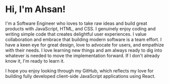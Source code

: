 # Hi, I'm Ahsan! 

I'm a Software Engineer who loves to take raw ideas and build great products with JavaScript, HTML, and CSS. I genuinely enjoy coding and writing simple code that creates delightful user experiences. I value collaboration and embrace that building modern software is a team effort. I have a keen eye for great design, love to advocate for users, and empathize with their needs. I love learning new things and am always ready to dig into whatever is needed to move the implementation forward. If I don't already know it, I'm ready to learn it. 

I hope you enjoy looking through my GitHub, which reflects my love for building fully developed client-side JavaScript applications using React.

<!--
**ahsanatzapier/ahsanatzapier** is a ✨ _special_ ✨ repository because its `README.md` (this file) appears on your GitHub profile.

Here are some ideas to get you started:

- 🔭 I’m currently working on ...
- 🌱 I’m currently learning ...
- 👯 I’m looking to collaborate on ...
- 🤔 I’m looking for help with ...
- 💬 Ask me about ...
- 📫 How to reach me: ...
- 😄 Pronouns: ...
- ⚡ Fun fact: ...
-->
